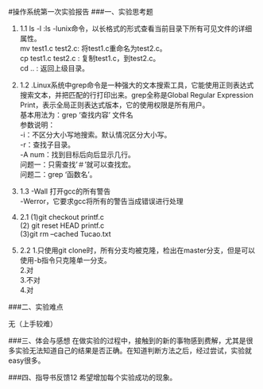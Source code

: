 #操作系统第一次实验报告
###一、实验思考题
1. 1.1	ls -l :ls -lunix命令，以长格式的形式查看当前目录下所有可见文件的详细属性。  
mv test1.c test2.c: 将test1.c重命名为test2.c。  
cp test1.c test2.c  : 复制test1.c，到test2.c。  
cd .. : 返回上级目录。
1. 1.2 .Linux系统中grep命令是一种强大的文本搜索工具，它能使用正则表达式搜索文本，并把匹配的行打印出来。grep全称是Global Regular Expression Print，表示全局正则表达式版本，它的使用权限是所有用户。  
		基本用法为：grep ‘查找内容’ 文件名  
		参数说明：  
		-i：不区分大小写地搜索。默认情况区分大小写。  
		-r：查找子目录。  
		-A num：找到目标后向后显示几行。  
		问题一：只需查找’＃’就可以查找宏。  
		问题二：grep ‘函数名’。  

1. 1.3	-Wall 打开gcc的所有警告  
		-Werror，它要求gcc将所有的警告当成错误进行处理  

1. 2.1	(1)git checkout  printf.c  
		(2) git reset HEAD printf.c  
	 	(3)git rm –cached Tucao.txt  

1. 2.2	1.只使用git clone时，所有分支均被克隆，检出在master分支，但是可以使用-b指令只克隆单一分支。  
		2.对  
		3.不对  
		4.对  

###二、实验难点

无（上手较难）

###三、体会与感想
在做实验的过程中，接触到的新的事物感到费解，尤其是很多实验无法知道自己的结果是否正确。在知道判断方法之后，经过尝试，实验就easy很多。

###四、指导书反馈12
希望增加每个实验成功的现象。